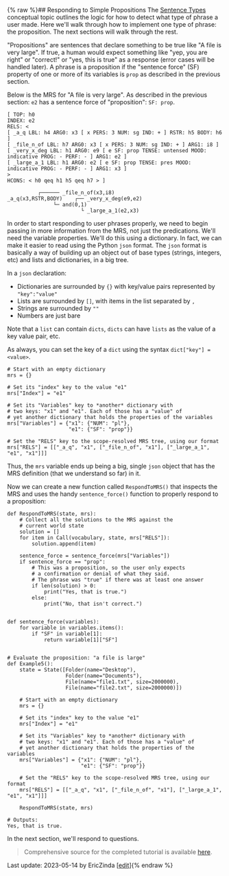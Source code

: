 {% raw %}## Responding to Simple Propositions
The [Sentence Types](https://blog.inductorsoftware.com/Perplexity/home/devcon/devcon0070SentenceForce) conceptual topic outlines the logic for how to detect what type of phrase a user made. Here we'll walk through how to implement one type of phrase: the proposition. The next sections will walk through the rest.

"Propositions" are sentences that declare something to be true like "A file is very large". If true, a human would expect something like "yep, you are right" or "correct!" or "yes, this is true" as a response (error cases will be handled later). A phrase is a proposition if the "sentence force" (SF) property of one or more of its variables is `prop` as described in the previous section.

Below is the MRS for "A file is very large". As described in the previous section: `e2` has a sentence force of "proposition": `SF: prop`.
```
[ TOP: h0
INDEX: e2
RELS: < 
[ _a_q LBL: h4 ARG0: x3 [ x PERS: 3 NUM: sg IND: + ] RSTR: h5 BODY: h6 ]
[ _file_n_of LBL: h7 ARG0: x3 [ x PERS: 3 NUM: sg IND: + ] ARG1: i8 ]
[ _very_x_deg LBL: h1 ARG0: e9 [ e SF: prop TENSE: untensed MOOD: indicative PROG: - PERF: - ] ARG1: e2 ]
[ _large_a_1 LBL: h1 ARG0: e2 [ e SF: prop TENSE: pres MOOD: indicative PROG: - PERF: - ] ARG1: x3 ]
>
HCONS: < h0 qeq h1 h5 qeq h7 > ]

          ┌────── _file_n_of(x3,i8)
_a_q(x3,RSTR,BODY)    ┌── _very_x_deg(e9,e2)
               └─ and(0,1)
                        └ _large_a_1(e2,x3)
```

In order to start responding to user phrases properly, we need to begin passing in more information from the MRS, not just the predications.  We'll need the variable properties. We'll do this using a dictionary. In fact, we can make it easier to read using the Python `json` format. The `json` format is basically a way of building up an object out of base types (strings, integers, etc) and lists and dictionaries, in a big tree. 

In a `json` declaration:
- Dictionaries are surrounded by `{}` with key/value pairs represented by `"key":"value"`
- Lists are surrounded by `[]`, with items in the list separated by `,`
- Strings are surrounded by `""`
- Numbers are just bare

Note that a `list` can contain `dicts`, `dicts` can have `lists` as the value of a key value pair, etc.

As always, you can set the key of a `dict` using the syntax `dict["key"] = <value>`. 

```
# Start with an empty dictionary
mrs = {}

# Set its "index" key to the value "e1"
mrs["Index"] = "e1"

# Set its "Variables" key to *another* dictionary with 
# two keys: "x1" and "e1". Each of those has a "value" of 
# yet another dictionary that holds the properties of the variables
mrs["Variables"] = {"x1": {"NUM": "pl"},
                    "e1": {"SF": "prop"}}
                    
# Set the "RELS" key to the scope-resolved MRS tree, using our format
mrs["RELS"] = [["_a_q", "x1", ["_file_n_of", "x1"], ["_large_a_1", "e1", "x1"]]]
```
Thus, the `mrs` variable ends up being a big, single `json` object that has the MRS definition (that we understand so far) in it.

Now we can create a new function called `RespondToMRS()` that inspects the MRS and uses the handy `sentence_force()` function to properly respond to a proposition:

```
def RespondToMRS(state, mrs):
    # Collect all the solutions to the MRS against the
    # current world state
    solution = []
    for item in Call(vocabulary, state, mrs["RELS"]):
        solution.append(item)
    
    sentence_force = sentence_force(mrs["Variables"])
    if sentence_force == "prop":
        # This was a proposition, so the user only expects
        # a confirmation or denial of what they said.
        # The phrase was "true" if there was at least one answer
        if len(solution) > 0:
            print("Yes, that is true.")
        else:
            print("No, that isn't correct.")
            
            
def sentence_force(variables):
    for variable in variables.items():
        if "SF" in variable[1]:
            return variable[1]["SF"]
            
            
# Evaluate the proposition: "a file is large"
def Example5():
    state = State([Folder(name="Desktop"),
                   Folder(name="Documents"),
                   File(name="file1.txt", size=2000000),
                   File(name="file2.txt", size=2000000)])

    # Start with an empty dictionary
    mrs = {}
    
    # Set its "index" key to the value "e1"
    mrs["Index"] = "e1"
    
    # Set its "Variables" key to *another* dictionary with 
    # two keys: "x1" and "e1". Each of those has a "value" of 
    # yet another dictionary that holds the properties of the variables
    mrs["Variables"] = {"x1": {"NUM": "pl"},
                        "e1": {"SF": "prop"}}
                        
    # Set the "RELS" key to the scope-resolved MRS tree, using our format
    mrs["RELS"] = [["_a_q", "x1", ["_file_n_of", "x1"], ["_large_a_1", "e1", "x1"]]]

    RespondToMRS(state, mrs)

# Outputs:
Yes, that is true.
```

In the next section, we'll respond to questions.

> Comprehensive source for the completed tutorial is available [here](https://github.com/EricZinda/Perplexity).


Last update: 2023-05-14 by EricZinda [[edit](https://github.com/EricZinda/Perplexity/edit/main/docs/pxint/pxint0080SimplePropositions.md)]{% endraw %}